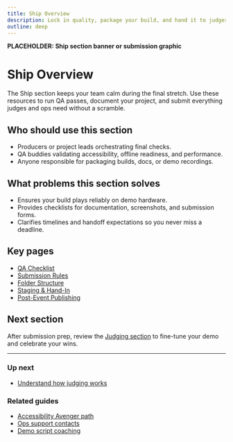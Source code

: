 ```yaml
---
title: Ship Overview
description: Lock in quality, package your build, and hand it to judges with confidence.
outline: deep
---
```


<!-- DESIGN TODO -->
**PLACEHOLDER: Ship section banner or submission graphic**

# Ship Overview

The Ship section keeps your team calm during the final stretch. Use these resources to run QA passes, document your project, and submit everything judges and ops need without a scramble.

## Who should use this section

- Producers or project leads orchestrating final checks.
- QA buddies validating accessibility, offline readiness, and performance.
- Anyone responsible for packaging builds, docs, or demo recordings.

## What problems this section solves

- Ensures your build plays reliably on demo hardware.
- Provides checklists for documentation, screenshots, and submission forms.
- Clarifies timelines and handoff expectations so you never miss a deadline.

## Key pages

- [QA Checklist](/ship/qa-checklist)
- [Submission Rules](/ship/submission-rules)
- [Folder Structure](/ship/folder-structure)
- [Staging & Hand-In](/ship/staging-hand-in)
- [Post-Event Publishing](/ship/post-event-publishing)

## Next section

After submission prep, review the [Judging section](/judging/index) to fine-tune your demo and celebrate your wins.

---

### Up next
- [Understand how judging works](/judging/index)

### Related guides
- [Accessibility Avenger path](/people/paths/accessibility-avenger)
- [Ops support contacts](/ops/venue-info)
- [Demo script coaching](/judging/demo-script)

